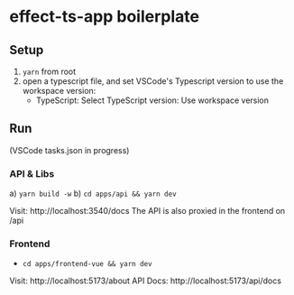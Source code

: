 # effect-ts-app boilerplate

## Setup

1. `yarn` from root
2. open a typescript file, and set VSCode's Typescript version to use the workspace version:
   - TypeScript: Select TypeScript version: Use workspace version

## Run

(VSCode tasks.json in progress)

### API & Libs

a) `yarn build -w`
b) `cd apps/api && yarn dev`

Visit: http://localhost:3540/docs
The API is also proxied in the frontend on /api

### Frontend

- `cd apps/frontend-vue && yarn dev`

Visit: http://localhost:5173/about
API Docs: http://localhost:5173/api/docs